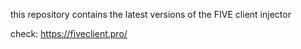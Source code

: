 this repository contains the latest versions of the FIVE client injector

check: https://fiveclient.pro/